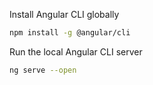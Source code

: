 Install Angular CLI globally

```bash
npm install -g @angular/cli
```

Run the local Angular CLI server

```bash
ng serve --open
```